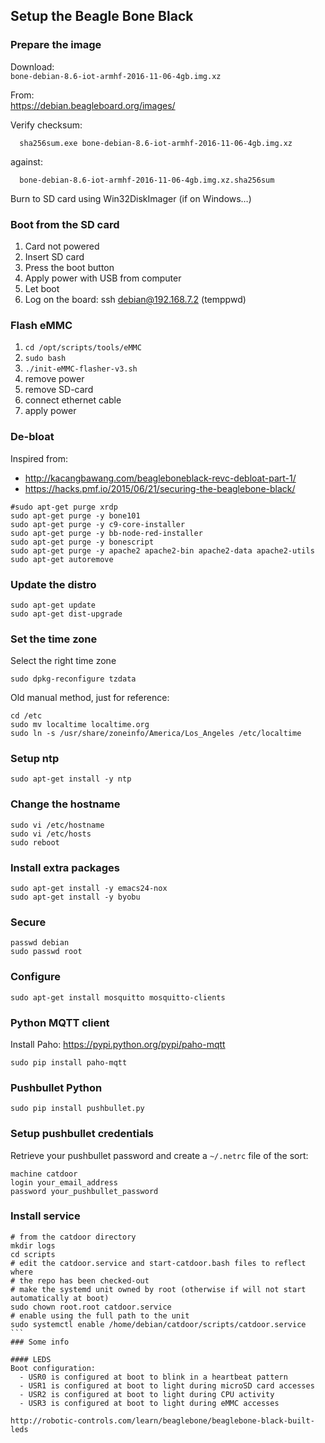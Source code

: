 ## Setup the Beagle Bone Black

### Prepare the image
Download:<br>
  `bone-debian-8.6-iot-armhf-2016-11-06-4gb.img.xz`
  
From:<br>
  https://debian.beagleboard.org/images/

Verify checksum:
```
  sha256sum.exe bone-debian-8.6-iot-armhf-2016-11-06-4gb.img.xz
```
against:
```
  bone-debian-8.6-iot-armhf-2016-11-06-4gb.img.xz.sha256sum
```

Burn to SD card using Win32DiskImager (if on Windows…)

### Boot from the SD card
1. Card not powered
2. Insert SD card
3. Press the boot button 
4. Apply power with USB from computer
5. Let boot
6. Log on the board: ssh debian@192.168.7.2 (temppwd)


### Flash eMMC
1. `cd /opt/scripts/tools/eMMC`
2. `sudo bash`
3. `./init-eMMC-flasher-v3.sh`
4. remove power
5. remove SD-card
6. connect ethernet cable
7. apply power


### De-bloat
Inspired from:
  * http://kacangbawang.com/beagleboneblack-revc-debloat-part-1/
  * https://hacks.pmf.io/2015/06/21/securing-the-beaglebone-black/

```
#sudo apt-get purge xrdp
sudo apt-get purge -y bone101
sudo apt-get purge -y c9-core-installer
sudo apt-get purge -y bb-node-red-installer
sudo apt-get purge -y bonescript
sudo apt-get purge -y apache2 apache2-bin apache2-data apache2-utils
sudo apt-get autoremove
```

### Update the distro
```
sudo apt-get update
sudo apt-get dist-upgrade
```

### Set the time zone
Select the right time zone
```
sudo dpkg-reconfigure tzdata
```

Old manual method, just for reference:
```
cd /etc
sudo mv localtime localtime.org
sudo ln -s /usr/share/zoneinfo/America/Los_Angeles /etc/localtime
```

### Setup ntp
```
sudo apt-get install -y ntp
```

### Change the hostname
```
sudo vi /etc/hostname
sudo vi /etc/hosts
sudo reboot
```

### Install extra packages
```
sudo apt-get install -y emacs24-nox
sudo apt-get install -y byobu
```

### Secure
```
passwd debian
sudo passwd root
```

### Configure
```
sudo apt-get install mosquitto mosquitto-clients

```

### Python MQTT client
Install Paho: https://pypi.python.org/pypi/paho-mqtt
```
sudo pip install paho-mqtt
```

### Pushbullet Python
```
sudo pip install pushbullet.py
```

### Setup pushbullet credentials
Retrieve your pushbullet password and create a `~/.netrc` file of the sort:
```
machine catdoor
login your_email_address
password your_pushbullet_password
```

### Install service
````
# from the catdoor directory
mkdir logs
cd scripts
# edit the catdoor.service and start-catdoor.bash files to reflect where
# the repo has been checked-out
# make the systemd unit owned by root (otherwise if will not start automatically at boot)
sudo chown root.root catdoor.service
# enable using the full path to the unit
sudo systemctl enable /home/debian/catdoor/scripts/catdoor.service
```
### Some info

#### LEDS
Boot configuration:
  - USR0 is configured at boot to blink in a heartbeat pattern
  - USR1 is configured at boot to light during microSD card accesses
  - USR2 is configured at boot to light during CPU activity
  - USR3 is configured at boot to light during eMMC accesses

http://robotic-controls.com/learn/beaglebone/beaglebone-black-built-leds

